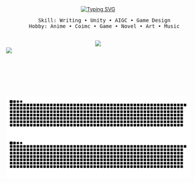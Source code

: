 <div align="center">
<a href="https://git.io/typing-svg"><img src="https://readme-typing-svg.demolab.com?font=Fira+Code&pause=1000&center=true&vCenter=true&width=435&lines=Ciallo+(%E2%88%A0%C2%B7%CF%89+)%E2%8C%92%E2%98%85;I'm+Cloud;A+college+student+from+China" alt="Typing SVG" /></a>
<br>
<pre>
    Skill: Writing • Unity • AIGC • Game Design
    Hobby: Anime • Coimc • Game • Novel • Art • Music
</pre>
<br>
<img src="https://github.com/Cloud-OC/Cloud-OC/blob/main/P.A.I.M.O.N.gif?raw=true" height="90" />
<br>
<img src="https://count.getloli.com/get/@Cloud-OC.github.readme?theme=nixietube-1" style=" display: block; margin-left: auto; margin-right: auto; height: 120px"/>
<div>
    
![暗色](https://github.com/Cloud-OC/Cloud-OC/blob/output/github-contribution-grid-snake-dark.svg#gh-dark-mode-only)
![亮色](https://github.com/Cloud-OC/Cloud-OC/blob/output/github-contribution-grid-snake.svg#gh-light-mode-only)
</div>
